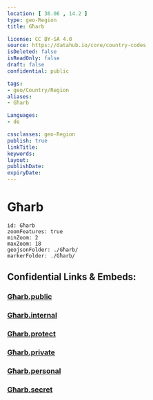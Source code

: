 ```yaml
---
location: [ 36.06 , 14.2 ] 
type: geo-Region
title: Għarb

license: CC BY-SA 4.0
source: https://datahub.io/core/country-codes
isDeleted: false
isReadOnly: false
draft: false
confidential: public

tags:
- geo/Country/Region
aliases:
- Għarb

Languages:
- de

cssclasses: geo-Region
publish: true
linkTitle: 
keywords: 
layout: 
publishDate: 
expiryDate: 
---
```


# Għarb

```leaflet
id: Għarb
zoomFeatures: true 
minZoom: 2 
maxZoom: 18
geojsonFolder: ./Għarb/
markerFolder: ./Għarb/
```


## Confidential Links & Embeds: 

### [Għarb.public](/_public/\Earth\Continent\Europe\Europe~South\Malta\Regions~Malta\Għawdex\counties~GħawdexGħarb.public.md) 

### [Għarb.internal](/_internal/\Earth\Continent\Europe\Europe~South\Malta\Regions~Malta\Għawdex\counties~GħawdexGħarb.internal.md) 

### [Għarb.protect](/_protect/\Earth\Continent\Europe\Europe~South\Malta\Regions~Malta\Għawdex\counties~GħawdexGħarb.protect.md) 

### [Għarb.private](/_private/\Earth\Continent\Europe\Europe~South\Malta\Regions~Malta\Għawdex\counties~GħawdexGħarb.private.md) 

### [Għarb.personal](/_personal/\Earth\Continent\Europe\Europe~South\Malta\Regions~Malta\Għawdex\counties~GħawdexGħarb.personal.md) 

### [Għarb.secret](/_secret/\Earth\Continent\Europe\Europe~South\Malta\Regions~Malta\Għawdex\counties~GħawdexGħarb.secret.md)

